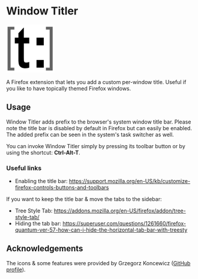 # Window Titler

![icon](icons/dark/icon-128.png)

A Firefox extension that lets you add a custom per-window title. Useful if you like to have topically themed Firefox windows.

## Usage
Window Titler adds prefix to the browser's system window title bar. Please note the title bar is disabled by default in Firefox but can easily be enabled. The added prefix can be seen in the system's task switcher as well.

You can invoke Window Titler simply by pressing its toolbar button or by using the shortcut: **Ctrl-Alt-T**.

### Useful links
* Enabling the title bar: https://support.mozilla.org/en-US/kb/customize-firefox-controls-buttons-and-toolbars

If you want to keep the title bar & move the tabs to the sidebar:
* Tree Style Tab: https://addons.mozilla.org/en-US/firefox/addon/tree-style-tab/
* Hiding the tab bar: https://superuser.com/questions/1261660/firefox-quantum-ver-57-how-can-i-hide-the-horizontal-tab-bar-with-treesty

## Acknowledgements
The icons & some features were provided by Grzegorz Koncewicz ([GitHub profile](https://github.com/orchee)).
